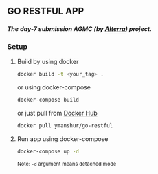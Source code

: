## GO RESTFUL APP
#### *The day-7 submission AGMC (by [Alterra](https://www.alterra.id/)) project.*

### Setup
1. Build by using docker

    ```bash
    docker build -t <your_tag> .
    ```
    or using docker-compose

    ```bash
    docker-compose build
    ```
    or just pull from [Docker Hub](https://hub.docker.com/)

    ```bash
    docker pull ymanshur/go-restful
    ```

2. Run app using docker-compose

    ```bash
    docker-compose up -d
    ```
    <small>Note: `-d` argument means detached mode</small>
